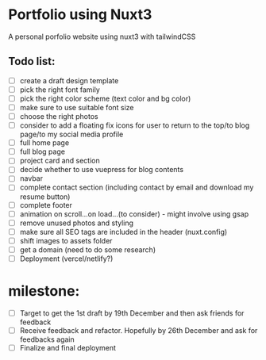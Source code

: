 # Portfolio using Nuxt3

A personal porfolio website using nuxt3 with tailwindCSS

## Todo list:
- [ ] create a draft design template
- [ ] pick the right font family
- [ ] pick the right color scheme (text color and bg color)
- [ ] make sure to use suitable font size
- [ ] choose the right photos
- [ ] consider to add a floating fix icons for user to return to the top/to blog page/to my social media profile
- [ ] full home page
- [ ] full blog page
- [ ] project card and section
- [ ] decide whether to use vuepress for blog contents
- [ ] navbar
- [ ] complete contact section (including contact by email and download my resume button)
- [ ] complete footer
- [ ] animation on scroll...on load...(to consider) - might involve using gsap
- [ ] remove unused photos and styling
- [ ] make sure all SEO tags are included in the header (nuxt.config)
- [ ] shift images to assets folder
- [ ] get a domain (need to do some research)
- [ ] Deployment (vercel/netlify?)

# milestone:
- [ ] Target to get the 1st draft by 19th December and then ask friends for feedback
- [ ] Receive feedback and refactor. Hopefully by 26th December and ask for feedbacks again
- [ ] Finalize and final deployment